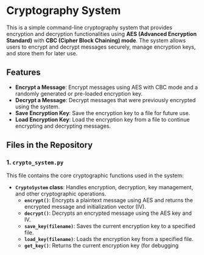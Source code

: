 # Cryptography System

This is a simple command-line cryptography system that provides encryption and decryption functionalities using **AES (Advanced Encryption Standard)** with **CBC (Cipher Block Chaining) mode**. The system allows users to encrypt and decrypt messages securely, manage encryption keys, and store them for later use.

## Features

- **Encrypt a Message**: Encrypt messages using AES with CBC mode and a randomly generated or pre-loaded encryption key.
- **Decrypt a Message**: Decrypt messages that were previously encrypted using the system.
- **Save Encryption Key**: Save the encryption key to a file for future use.
- **Load Encryption Key**: Load the encryption key from a file to continue encrypting and decrypting messages.

## Files in the Repository

### 1. `crypto_system.py`

This file contains the core cryptographic functions used in the system:

- **`CryptoSystem` class**: Handles encryption, decryption, key management, and other cryptographic operations.
  - **`encrypt()`**: Encrypts a plaintext message using AES and returns the encrypted message and initialization vector (IV).
  - **`decrypt()`**: Decrypts an encrypted message using the AES key and IV.
  - **`save_key(filename)`**: Saves the current encryption key to a specified file.
  - **`load_key(filename)`**: Loads the encryption key from a specified file.
  - **`get_key()`**: Returns the current encryption key (for debugging
